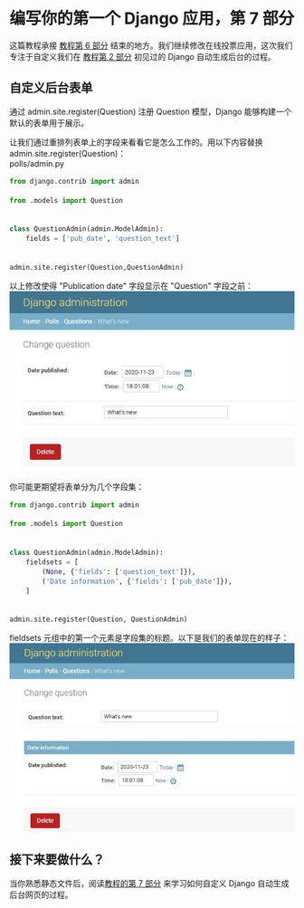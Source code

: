 # 编写你的第一个 Django 应用，第 7 部分

这篇教程承接 [教程第 6 部分](tutorial06.md)  结束的地方。我们继续修改在线投票应用，这次我们专注于自定义我们在 [教程第 2 部分](tutorial02.md)  初见过的 Django 自动生成后台的过程。


## 自定义后台表单

通过 admin.site.register(Question) 注册 Question 模型，Django 能够构建一个默认的表单用于展示。

让我们通过重排列表单上的字段来看看它是怎么工作的。用以下内容替换 admin.site.register(Question)：  
polls/admin.py
```python
from django.contrib import admin

from .models import Question


class QuestionAdmin(admin.ModelAdmin):
    fields = ['pub_date', 'question_text']


admin.site.register(Question,QuestionAdmin)

```
以上修改使得 "Publication date" 字段显示在 "Question" 字段之前：
![t07-1](_images/t07-1.jpg)

你可能更期望将表单分为几个字段集：
```python
from django.contrib import admin

from .models import Question


class QuestionAdmin(admin.ModelAdmin):
    fieldsets = [
        (None, {'fields': ['question_text']}),
        ('Date information', {'fields': ['pub_date']}),
    ]


admin.site.register(Question, QuestionAdmin)

```

fieldsets 元组中的第一个元素是字段集的标题。以下是我们的表单现在的样子：
![t07-2](_images/t07-2.jpg)






## 接下来要做什么？

当你熟悉静态文件后，阅读[教程的第 7 部分](tutorial07.md)  来学习如何自定义 Django 自动生成后台网页的过程。